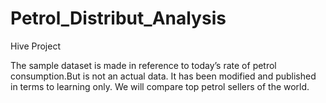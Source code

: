# Petrol_Distribut_Analysis
Hive Project


The sample dataset is made in reference to today’s rate of petrol consumption.But is not an actual data. It has been modified and published
in terms to learning only.
We will compare top petrol sellers of the world.

